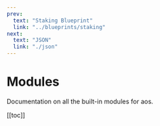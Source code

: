 ```yaml
---
prev:
  text: "Staking Blueprint"
  link: "../blueprints/staking"
next:
  text: "JSON"
  link: "./json"
---
```


# Modules

Documentation on all the built-in modules for aos.

[[toc]]

